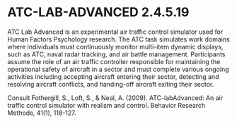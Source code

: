 # ATC-LAB-ADVANCED 2.4.5.19

ATC Lab Advanced is an experimental air traffic control simulator used for Human
Factors Psychology research. The ATC task simulates work domains where
individuals must continuously monitor multi-item dynamic displays, such as ATC,
naval radar tracking, and air battle management. Participants assume the role of
an air traffic controller responsible for maintaining the operational safety of
aircraft in a sector and must complete various ongoing activities including
accepting aircraft entering their sector, detecting and resolving aircraft
conflicts, and handing-off aircraft exiting their sector.

Consult Fothergill, S., Loft, S., & Neal, A. (2009). ATC-labAdvanced: An air
traffic control simulator with realism and control. Behavior Research Methods,
41(1), 118-127.
